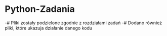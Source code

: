 ﻿# Python-Zadania

-# Pliki zostały podzielone zgodnie z rozdziałami zadań
-# Dodano również pliki, które ukazuja działanie danego kodu
